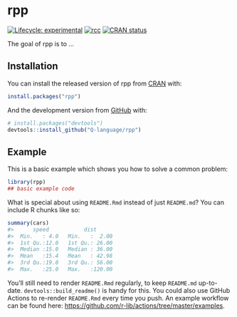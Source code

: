 
<!-- README.md is generated from README.Rmd. Please edit that file -->

# rpp

<!-- badges: start -->

[![Lifecycle:
experimental](https://img.shields.io/badge/lifecycle-experimental-orange.svg)](https://lifecycle.r-lib.org/articles/stages.html#experimental)
[![rcc](https://github.com/Q-language/rpp/workflows/rcc/badge.svg)](https://github.com/Q-language/rpp/actions)
[![CRAN
status](https://www.r-pkg.org/badges/version/rpp)](https://CRAN.R-project.org/package=rpp)
<!-- badges: end -->

The goal of rpp is to …

## Installation

You can install the released version of rpp from
[CRAN](https://CRAN.R-project.org) with:

``` r
install.packages("rpp")
```

And the development version from [GitHub](https://github.com/) with:

``` r
# install.packages("devtools")
devtools::install_github("Q-language/rpp")
```

## Example

This is a basic example which shows you how to solve a common problem:

``` r
library(rpp)
## basic example code
```

What is special about using `README.Rmd` instead of just `README.md`?
You can include R chunks like so:

``` r
summary(cars)
#>      speed           dist       
#>  Min.   : 4.0   Min.   :  2.00  
#>  1st Qu.:12.0   1st Qu.: 26.00  
#>  Median :15.0   Median : 36.00  
#>  Mean   :15.4   Mean   : 42.98  
#>  3rd Qu.:19.0   3rd Qu.: 56.00  
#>  Max.   :25.0   Max.   :120.00
```

You’ll still need to render `README.Rmd` regularly, to keep `README.md`
up-to-date. `devtools::build_readme()` is handy for this. You could also
use GitHub Actions to re-render `README.Rmd` every time you push. An
example workflow can be found here:
<https://github.com/r-lib/actions/tree/master/examples>.
